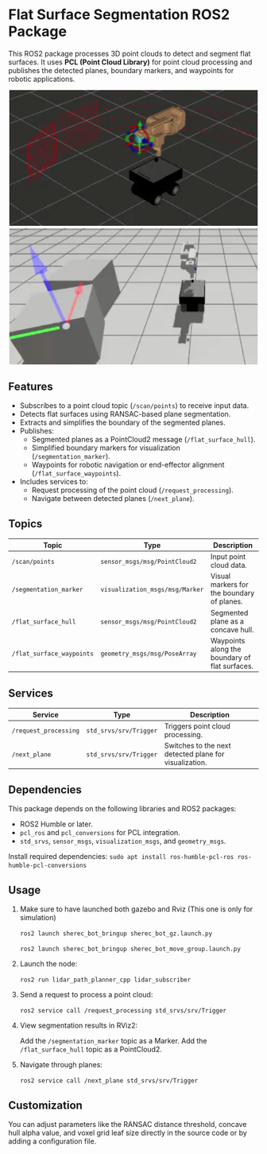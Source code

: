 # Flat Surface Segmentation ROS2 Package

This ROS2 package processes 3D point clouds to detect and segment flat surfaces. It uses **PCL (Point Cloud Library)** for point cloud processing and publishes the detected planes, boundary markers, and waypoints for robotic applications.

<p align="center">
  <img src="Segmentation.jpeg" alt="Segmentation" width="500">
</p>

## Features

- Subscribes to a point cloud topic (`/scan/points`) to receive input data.
- Detects flat surfaces using RANSAC-based plane segmentation.
- Extracts and simplifies the boundary of the segmented planes.
- Publishes:
  - Segmented planes as a PointCloud2 message (`/flat_surface_hull`).
  - Simplified boundary markers for visualization (`/segmentation_marker`).
  - Waypoints for robotic navigation or end-effector alignment (`/flat_surface_waypoints`).
- Includes services to:
  - Request processing of the point cloud (`/request_processing`).
  - Navigate between detected planes (`/next_plane`).

## Topics

| Topic                     | Type                            | Description                                    |
|---------------------------|----------------------------------|------------------------------------------------|
| `/scan/points`            | `sensor_msgs/msg/PointCloud2`   | Input point cloud data.                       |
| `/segmentation_marker`    | `visualization_msgs/msg/Marker` | Visual markers for the boundary of planes.    |
| `/flat_surface_hull`      | `sensor_msgs/msg/PointCloud2`   | Segmented plane as a concave hull.            |
| `/flat_surface_waypoints` | `geometry_msgs/msg/PoseArray`   | Waypoints along the boundary of flat surfaces.|

## Services

| Service                | Type                  | Description                                           |
|------------------------|-----------------------|-------------------------------------------------------|
| `/request_processing`  | `std_srvs/srv/Trigger` | Triggers point cloud processing.                     |
| `/next_plane`          | `std_srvs/srv/Trigger` | Switches to the next detected plane for visualization.|

## Dependencies

This package depends on the following libraries and ROS2 packages:

- ROS2 Humble or later.
- `pcl_ros` and `pcl_conversions` for PCL integration.
- `std_srvs`, `sensor_msgs`, `visualization_msgs`, and `geometry_msgs`.

Install required dependencies:
`sudo apt install ros-humble-pcl-ros ros-humble-pcl-conversions`

## Usage

1. Make sure to have launched both gazebo and Rviz (This one is only for simulation)

   `ros2 launch sherec_bot_bringup sherec_bot_gz.launch.py`
   
   `ros2 launch sherec_bot_bringup sherec_bot_move_group.launch.py`

3. Launch the node:
   
   `ros2 run lidar_path_planner_cpp lidar_subscriber`

4. Send a request to process a point cloud:

   `ros2 service call /request_processing std_srvs/srv/Trigger`

5. View segmentation results in RViz2:


    Add the `/segmentation_marker` topic as a Marker.
    Add the `/flat_surface_hull` topic as a PointCloud2.

6. Navigate through planes:

    `ros2 service call /next_plane std_srvs/srv/Trigger`

## Customization

You can adjust parameters like the RANSAC distance threshold, concave hull alpha value, and voxel grid leaf size directly in the source code or by adding a configuration file.
